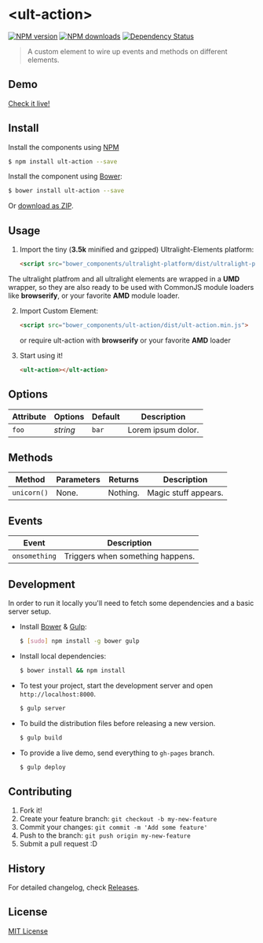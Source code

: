 # &lt;ult-action&gt;
[![NPM version](http://img.shields.io/npm/v/ult-action.svg?style=flat)](http://npmjs.org/ult-action)
[![NPM downloads](http://img.shields.io/npm/dm/ult-action.svg?style=flat)](http://npmjs.org/ult-action)
[![Dependency Status](http://img.shields.io/david/cledev/ult-action.svg?style=flat)](https://david-dm.org/cledev/ult-action)

> A custom element to wire up events and methods on different elements.

## Demo

[Check it live!](http://cledev.github.io/ult-action)

## Install
Install the components using [NPM](http://www.npmjs.org)

```sh
$ npm install ult-action --save
```

Install the component using [Bower](http://bower.io/):

```sh
$ bower install ult-action --save
```

Or [download as ZIP](https://github.com/cledev/ult-action/archive/master.zip).

## Usage

1. Import the tiny (**3.5k** minified and gzipped) Ultralight-Elements platform:

    ```html
    <script src="bower_components/ultralight-platform/dist/ultralight-platform.min.js"></script>
    ```

The ultralight platfrom and all ultralight elements are wrapped in a **UMD** wrapper, so they are also ready to be used with CommonJS module loaders like  **browserify**, or your favorite **AMD** module loader.


2. Import Custom Element:

    ```html
    <script src="bower_components/ult-action/dist/ult-action.min.js">
    ```

    or require ult-action with **browserify** or your favorite **AMD** loader

3. Start using it!

    ```html
    <ult-action></ult-action>
    ```

## Options

Attribute     | Options     | Default      | Description
---           | ---         | ---          | ---
`foo`         | *string*    | `bar`        | Lorem ipsum dolor.

## Methods

Method        | Parameters   | Returns     | Description
---           | ---          | ---         | ---
`unicorn()`   | None.        | Nothing.    | Magic stuff appears.

## Events

Event         | Description
---           | ---
`onsomething` | Triggers when something happens.

## Development

In order to run it locally you'll need to fetch some dependencies and a basic server setup.

* Install [Bower](http://bower.io/) & [Gulp](http://gulpjs.com/):

    ```sh
    $ [sudo] npm install -g bower gulp
    ```

* Install local dependencies:

    ```sh
    $ bower install && npm install
    ```

* To test your project, start the development server and open `http://localhost:8000`.

    ```sh
    $ gulp server
    ```

* To build the distribution files before releasing a new version.

    ```sh
    $ gulp build
    ```

* To provide a live demo, send everything to `gh-pages` branch.

    ```sh
    $ gulp deploy
    ```

## Contributing

1. Fork it!
2. Create your feature branch: `git checkout -b my-new-feature`
3. Commit your changes: `git commit -m 'Add some feature'`
4. Push to the branch: `git push origin my-new-feature`
5. Submit a pull request :D

## History

For detailed changelog, check [Releases](https://github.com/cledev/ult-action/CHANGELOG.md).

## License


[MIT License](http://opensource.org/licenses/MIT)

